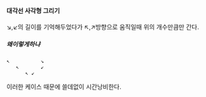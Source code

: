 #### 대각선 사각형 그리기

↘,↙의 길이를 기억해두었다가
↖,↗방향으로 움직일때 위의 개수만큼만 간다.



##### 왜이렇게하냐

```
↖          ↘
   ↖	   ↙
      ↖ ↙
```

이러한 케이스 때문에 쓸데없이 시간낭비한다.



